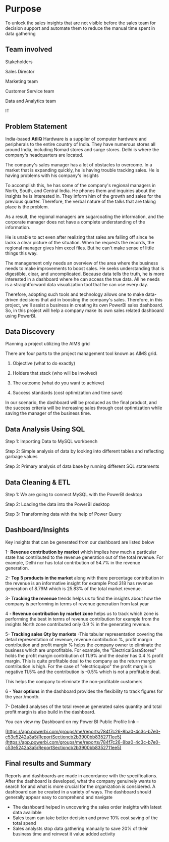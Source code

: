 # Purpose

To unlock the sales insights that are not visible before the sales team for decision support and automate them to reduce the manual time spent in data gathering

## Team involved

Stakeholders

Sales Director

Marketing team

Customer Service team

Data and Analytics team

IT

## Problem Statement

India-based **AtliQ** Hardware is a supplier of computer hardware and peripherals to the entire country of India. They have numerous stores all around India, including Nomad stores and surge stores. Delhi is where the company's headquarters are located.

The company's sales manager has a lot of obstacles to overcome. In a market that is expanding quickly, he is having trouble tracking sales. He is having problems with his company's insights

To accomplish this, he has some of the company's regional managers in North, South, and Central India. He phones them and inquiries about the insights he is interested in. They inform him of the growth and sales for the previous quarter. Therefore, the verbal nature of the talks that are taking place is the problem.

As a result, the regional managers are sugarcoating the information, and the corporate manager does not have a complete understanding of the information.

He is unable to act even after realizing that sales are falling off since he lacks a clear picture of the situation. When he requests the records, the regional manager gives him excel files. But he can't make sense of little things this way.

The management only needs an overview of the area where the business needs to make improvements to boost sales. He seeks understanding that is digestible, clear, and uncomplicated. Because data tells the truth, he is more interested in a dashboard where he can access the true data. All he needs is a straightforward data visualization tool that he can use every day.

Therefore, adopting such tools and technology allows one to make data-driven decisions that aid in boosting the company's sales. Therefore, in this project, we'll assist a business in creating its own PowerBI sales dashboard. So, in this project will help a company make its own sales related dashboard using PowerBI.

## Data Discovery

Planning a project utilizing the AIMS grid

There are four parts to the project management tool known as AIMS grid.

1) Objective (what to do exactly)

2) Holders that stack (who will be involved)

3) The outcome (what do you want to achieve)

4) Success standards (cost optimization and time save)

In our scenario, the dashboard will be produced as the final product, and the success criteria will be increasing sales through cost optimization while saving the manager of the business time.

## Data Analysis Using SQL

Step 1: Importing Data to MySQL workbench

Step 2: Simple analysis of data by looking into different tables and reflecting garbage values

Step 3: Primary analysis of data base by running different SQL statements

##

## Data Cleaning & ETL

Step 1: We are going to connect MySQL with the PowerBI desktop

Step 2: Loading the data into the PowerBI desktop

Step 3: Transforming data with the help of Power Query

## Dashboard/Insights

Key insights that can be generated from our dashboard are listed below

1- **Revenue contribution by market** which implies how much a particular state has contributed to the revenue generation out of the total revenue. For example, Delhi ncr has total contribution of 54.7% in the revenue generation.

2- **Top 5 products in the market** along with there percentage contribution in the revenue is an informative insight for example Prod 318 has revenue generation of 8.79M which is 25.83% of the total market revenue.

3- **Tracking the revenue** trends helps us to find the insights about how the company is performing in terms of revenue generation from last year

4 **- Revenue contribution by market zone** helps us to track which zone is performing the best in terms of revenue contribution for example from the insights North zone contributed only 0.9 % in the generating revenue.

5- **Tracking sales Qty by markets** -This tabular representation covering the detail representation of revenue, revenue contribution %, profit margin contribution and profit margin % helps the company owner to eliminate the business which are unprofitable. For example, the "ElectricalSaraStores" holds the profit margin contribution of 11.9% and the dealer has 0.4 % profit margin. This is quite profitable deal to the company as the return margin contribution is high. For the case of "electricquipo" the profit margin is negative 11.5% and the contribution is -0.5% which is not a profitable deal.

This helps the company to eliminate the non-profitable customers

6 - **Year options** in the dashboard provides the flexibility to track figures for the year /month.

7- Detailed analyses of the total revenue generated sales quantity and total profit margin is also build in the dashboard.

You can view my Dashboard on my Power BI Public Profile link –

[https://app.powerbi.com/groups/me/reports/784f7c26-8ba0-4c3c-b7e0-c53e5242a3a5/ReportSectioncb2b3900bb8352711ee5](https://app.powerbi.com/groups/me/reports/784f7c26-8ba0-4c3c-b7e0-c53e5242a3a5/ReportSectioncb2b3900bb8352711ee5)

## Final results and Summary

Reports and dashboards are made in accordance with the specifications. After the dashboard is developed, what the company genuinely wants to search for and what is more crucial for the organization is considered. A dashboard can be created in a variety of ways. The dashboard should generally appear easy to comprehend and navigate

- The dashboard helped in uncovering the sales order insights with latest data available
- Sales team can take better decision and prove 10% cost saving of the total spend
- Sales analysts stop data gathering manually to save 20% of their business time and reinvest it value added activity
